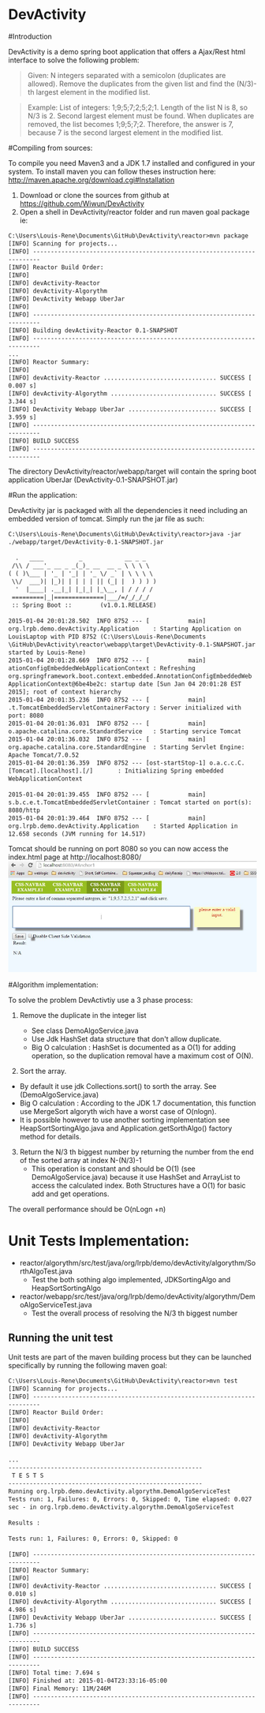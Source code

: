 DevActivity
===========

#Introduction

DevActivity is a demo spring boot application that offers a Ajax/Rest html interface to solve the following problem:

>Given: N integers separated with a semicolon (duplicates are allowed). 
>Remove the duplicates from the given list and find the (N/3)-th largest element in the modified list. 

>Example: 
>List of integers: 1;9;5;7;2;5;2;1.
>Length of the list N is 8, so N/3 is 2. Second largest element must be found. When duplicates are removed, 
>the list becomes 1;9;5;7;2. Therefore, the answer is 7, because 7 is the second largest element in the 
>modified list.

#Compiling from sources:

To compile you need Maven3 and a JDK 1.7 installed and configured in your system.
To install maven you can follow theses instruction here:  http://maven.apache.org/download.cgi#Installation

1. Download or clone the sources from github at https://github.com/Wiwun/DevActivity
2. Open a shell in DevActivity/reactor folder  and run maven goal package ie:

```
C:\Users\Louis-Rene\Documents\GitHub\DevActivity\reactor>mvn package
[INFO] Scanning for projects...
[INFO] ------------------------------------------------------------------------
[INFO] Reactor Build Order:
[INFO]
[INFO] devActivity-Reactor
[INFO] devActivity-Algorythm
[INFO] DevActivity Webapp UberJar
[INFO]
[INFO] ------------------------------------------------------------------------
[INFO] Building devActivity-Reactor 0.1-SNAPSHOT
[INFO] ------------------------------------------------------------------------
...
[INFO] Reactor Summary:
[INFO]
[INFO] devActivity-Reactor ................................ SUCCESS [  0.007 s]
[INFO] devActivity-Algorythm .............................. SUCCESS [  3.344 s]
[INFO] DevActivity Webapp UberJar ......................... SUCCESS [  3.959 s]
[INFO] ------------------------------------------------------------------------
[INFO] BUILD SUCCESS
[INFO] ------------------------------------------------------------------------

```

The directory DevActivity/reactor/webapp/target will contain the spring boot application UberJar (DevActivity-0.1-SNAPSHOT.jar)

#Run the application:

DevActivity jar is packaged with all the dependencies it need including an embedded version of tomcat.
Simply run the jar file as such:

```
C:\Users\Louis-Rene\Documents\GitHub\DevActivity\reactor>java -jar ./webapp/target/DevActivity-0.1-SNAPSHOT.jar

  .   ____          _            __ _ _
 /\\ / ___'_ __ _ _(_)_ __  __ _ \ \ \ \
( ( )\___ | '_ | '_| | '_ \/ _` | \ \ \ \
 \\/  ___)| |_)| | | | | || (_| |  ) ) ) )
  '  |____| .__|_| |_|_| |_\__, | / / / /
 =========|_|==============|___/=/_/_/_/
 :: Spring Boot ::        (v1.0.1.RELEASE)

2015-01-04 20:01:28.502  INFO 8752 --- [           main] org.lrpb.demo.devActivity.Application    : Starting Application on LouisLaptop with PID 8752 (C:\Users\Louis-Rene\Documents
\GitHub\DevActivity\reactor\webapp\target\DevActivity-0.1-SNAPSHOT.jar started by Louis-Rene)
2015-01-04 20:01:28.669  INFO 8752 --- [           main] ationConfigEmbeddedWebApplicationContext : Refreshing org.springframework.boot.context.embedded.AnnotationConfigEmbeddedWeb
ApplicationContext@6be4be2c: startup date [Sun Jan 04 20:01:28 EST 2015]; root of context hierarchy
2015-01-04 20:01:35.236  INFO 8752 --- [           main] .t.TomcatEmbeddedServletContainerFactory : Server initialized with port: 8080
2015-01-04 20:01:36.031  INFO 8752 --- [           main] o.apache.catalina.core.StandardService   : Starting service Tomcat
2015-01-04 20:01:36.032  INFO 8752 --- [           main] org.apache.catalina.core.StandardEngine  : Starting Servlet Engine: Apache Tomcat/7.0.52
2015-01-04 20:01:36.359  INFO 8752 --- [ost-startStop-1] o.a.c.c.C.[Tomcat].[localhost].[/]       : Initializing Spring embedded WebApplicationContext

2015-01-04 20:01:39.455  INFO 8752 --- [           main] s.b.c.e.t.TomcatEmbeddedServletContainer : Tomcat started on port(s): 8080/http
2015-01-04 20:01:39.464  INFO 8752 --- [           main] org.lrpb.demo.devActivity.Application    : Started Application in 12.658 seconds (JVM running for 14.517)
```

Tomcat should be running on port 8080 so you can now access the index.html page at http://localhost:8080/
![DevActivity-Screenshot](doc/images/Screenshot.jpg)


#Algorithm implementation:

To solve the problem DevActivtiy use a 3 phase process:

1. Remove the duplicate in the integer list
   * See class DemoAlgoService.java
   * Use Jdk HashSet data structure that don't allow duplicate.
   * Big O calculation : HashSet is documented as a O(1) for adding operation, so the duplication removal have a maximum cost of O(N).

2. Sort the array. 
  * By default it use jdk Collections.sort() to sorth the array. See (DemoAlgoService.java)
  * Big O calculation : According to the JDK 1.7 documentation, this function use MergeSort algoryth wich have a worst case of O(nlogn).
  * It is possible however to use another sorting implementation see HeapSortSortingAlgo.java and Application.getSorthAlgo() factory method for details.

3. Return the N/3 th biggest number by returning the number from the end of the sorted array at index N-(N/3)-1
   * This operation is constant and should be O(1) (see DemoAlgoService.java) because it use HashSet and ArrayList to access the calculated index. Both Structures have a O(1) for basic add and get operations.
   
The overall performance should be O(nLogn +n)

# Unit Tests Implementation:
* reactor/algorythm/src/test/java/org/lrpb/demo/devActivity/algorythm/SorthAlgoTest.java
    * Test the both sothing algo implemented, JDKSortingAlgo and HeapSortSortingAlgo
* reactor/webapp/src/test/java/org/lrpb/demo/devActivity/algorythm/DemoAlgoServiceTest.java
    * Test the overall process of resolving the N/3 th biggest number
## Running the unit test
Unit tests are part of the maven building process but they can be launched specifically by running the following maven goal:

```
C:\Users\Louis-Rene\Documents\GitHub\DevActivity\reactor>mvn test
[INFO] Scanning for projects...
[INFO] ------------------------------------------------------------------------
[INFO] Reactor Build Order:
[INFO]
[INFO] devActivity-Reactor
[INFO] devActivity-Algorythm
[INFO] DevActivity Webapp UberJar

...
-------------------------------------------------------
 T E S T S
-------------------------------------------------------
Running org.lrpb.demo.devActivity.algorythm.DemoAlgoServiceTest
Tests run: 1, Failures: 0, Errors: 0, Skipped: 0, Time elapsed: 0.027 sec - in org.lrpb.demo.devActivity.algorythm.DemoAlgoServiceTest

Results :

Tests run: 1, Failures: 0, Errors: 0, Skipped: 0

[INFO] ------------------------------------------------------------------------
[INFO] Reactor Summary:
[INFO]
[INFO] devActivity-Reactor ................................ SUCCESS [  0.010 s]
[INFO] devActivity-Algorythm .............................. SUCCESS [  4.986 s]
[INFO] DevActivity Webapp UberJar ......................... SUCCESS [  1.736 s]
[INFO] ------------------------------------------------------------------------
[INFO] BUILD SUCCESS
[INFO] ------------------------------------------------------------------------
[INFO] Total time: 7.694 s
[INFO] Finished at: 2015-01-04T23:33:16-05:00
[INFO] Final Memory: 11M/246M
[INFO] ------------------------------------------------------------------------
```




